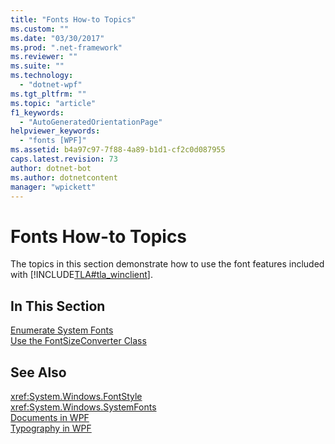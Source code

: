 ```yaml
---
title: "Fonts How-to Topics"
ms.custom: ""
ms.date: "03/30/2017"
ms.prod: ".net-framework"
ms.reviewer: ""
ms.suite: ""
ms.technology: 
  - "dotnet-wpf"
ms.tgt_pltfrm: ""
ms.topic: "article"
f1_keywords: 
  - "AutoGeneratedOrientationPage"
helpviewer_keywords: 
  - "fonts [WPF]"
ms.assetid: b4a97c97-7f88-4a89-b1d1-cf2c0d087955
caps.latest.revision: 73
author: dotnet-bot
ms.author: dotnetcontent
manager: "wpickett"
---
```

# Fonts How-to Topics
The topics in this section demonstrate how to use the font features included with [!INCLUDE[TLA#tla_winclient](../../../../includes/tlasharptla-winclient-md.md)].  
  
## In This Section  
 [Enumerate System Fonts](../../../../docs/framework/wpf/advanced/how-to-enumerate-system-fonts.md)  
 [Use the FontSizeConverter Class](../../../../docs/framework/wpf/advanced/how-to-use-the-fontsizeconverter-class.md)  
  
## See Also  
 <xref:System.Windows.FontStyle>   
 <xref:System.Windows.SystemFonts>   
 [Documents in WPF](../../../../docs/framework/wpf/advanced/documents-in-wpf.md)   
 [Typography in WPF](../../../../docs/framework/wpf/advanced/typography-in-wpf.md)
